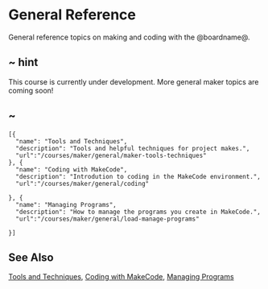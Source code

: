 # General Reference

General reference topics on making and coding with the @boardname@.

## ~ hint

This course is currently under development. More general maker topics are coming soon!

## ~

```codecard
[{
  "name": "Tools and Techniques",
  "description": "Tools and helpful techniques for project makes.",
  "url":"/courses/maker/general/maker-tools-techniques"
}, {
  "name": "Coding with MakeCode",
  "description": "Introdution to coding in the MakeCode environment.",
  "url":"/courses/maker/general/coding"

}, {
  "name": "Managing Programs",
  "description": "How to manage the programs you create in MakeCode.",
  "url":"/courses/maker/general/load-manage-programs"

}]
```

## See Also

[Tools and Techniques](/courses/maker/general/maker-tools-techniques),
[Coding with MakeCode](/courses/maker/general/coding),
[Managing Programs](/courses/maker/general/load-manage-programs)

